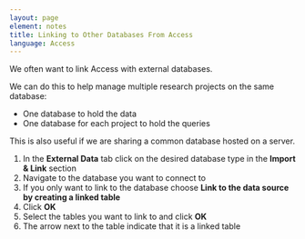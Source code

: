 ```yaml
---
layout: page
element: notes
title: Linking to Other Databases From Access
language: Access
---
```


We often want to link Access with external databases.

We can do this to help manage multiple research projects on the same database:

* One database to hold the data
* One database for each project to hold the queries

This is also useful if we are sharing a common database hosted on a server.

1. In the **External Data** tab click on the desired database type in
the **Import & Link** section
2. Navigate to the database you want to connect to
3. If you only want to link to the database choose
**Link to the data source by creating a linked table**
4. Click **OK**
5. Select the tables you want to link to and click **OK**
6. The arrow next to the table indicate that it is a linked table
